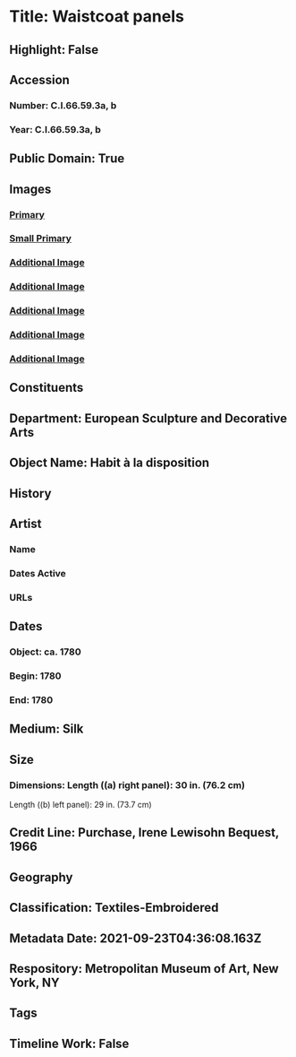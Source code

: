 # Title: Waistcoat panels
## Highlight: False
## Accession
### Number: C.I.66.59.3a, b
### Year: C.I.66.59.3a, b
## Public Domain: True
## Images
### [Primary](https://images.metmuseum.org/CRDImages/es/original/C.I.66.59.3a_F.jpg)
### [Small Primary](https://images.metmuseum.org/CRDImages/es/web-large/C.I.66.59.3a_F.jpg)
### [Additional Image](https://images.metmuseum.org/CRDImages/es/original/C.I.66.59.3a_B.jpg)
### [Additional Image](https://images.metmuseum.org/CRDImages/es/original/C.I.66.59.3b_F.jpg)
### [Additional Image](https://images.metmuseum.org/CRDImages/es/original/C.I.66.59.3b_B.jpg)
### [Additional Image](https://images.metmuseum.org/CRDImages/es/original/C.I.66.59.3b_d1.jpg)
### [Additional Image](https://images.metmuseum.org/CRDImages/es/original/C.I.66.59.3b_d2.jpg)
## Constituents
## Department: European Sculpture and Decorative Arts
## Object Name: Habit à la disposition
## History
## Artist
### Name
### Dates Active
### URLs
## Dates
### Object: ca. 1780
### Begin: 1780
### End: 1780
## Medium: Silk
## Size
### Dimensions: Length ((a) right panel): 30 in. (76.2 cm)
Length ((b) left panel): 29 in. (73.7 cm)
## Credit Line: Purchase, Irene Lewisohn Bequest, 1966
## Geography
## Classification: Textiles-Embroidered
## Metadata Date: 2021-09-23T04:36:08.163Z
## Respository: Metropolitan Museum of Art, New York, NY
## Tags
## Timeline Work: False